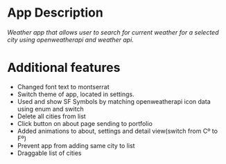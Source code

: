 #  App Description
###### *Weather app that allows user to search for current weather for a selected city using openweatherapi and weather api.*

# Additional features

- Changed font text to montserrat
- Switch theme of app, located in settings. 
- Used and show SF Symbols by matching openweatherapi icon data using enum and switch
- Delete all cities from list
- Click button on about page sending to portfolio
- Added animations to about, settings and detail view(switch from Cº to Fº)
- Prevent app from adding same city to list
- Draggable list of cities
